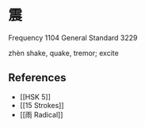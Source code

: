 # 震
Frequency 1104
General Standard 3229

zhèn
shake, quake, tremor; excite

## References
- [[HSK 5]]
- [[15 Strokes]]
- [[雨 Radical]]